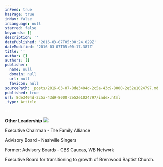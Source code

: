 ```yaml
---
inFeed: true
hasPage: true
inNav: false
inLanguage: null
starred: false
keywords: []
description: ''
datePublished: '2016-03-07T05:00:24.029Z'
dateModified: '2016-03-07T05:00:17.387Z'
title: ''
author: []
authors: []
publisher:
  name: null
  domain: null
  url: null
  favicon: null
sourcePath: _posts/2016-03-07-8de3404d-2c5a-43d9-8000-2e52e1024797.md
published: true
url: 8de3404d-2c5a-43d9-8000-2e52e1024797/index.html
_type: Article

---
```

**Other Leadership**
![](https://the-grid-user-content.s3-us-west-2.amazonaws.com/d41fa4ea-2b5e-45b1-a429-4dfc08f48944.png)

Executive Chairman - The Family Alliance

Advisory Board - Nashville Singers

Former:  Advisory Boards - CBS Caucas, WB Network

Executive Board for transitioning to growth of Brentwood Baptist Church.